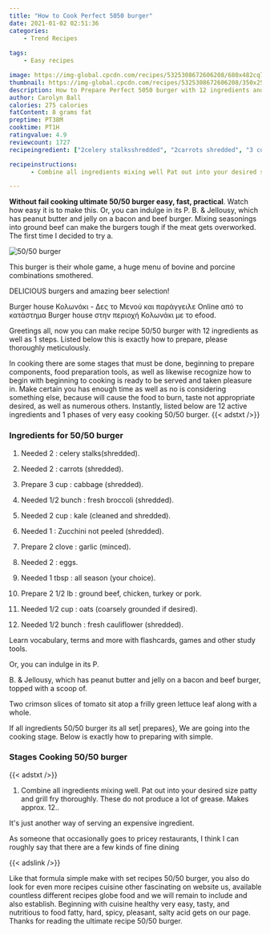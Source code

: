```yaml
---
title: "How to Cook Perfect 5050 burger"
date: 2021-01-02 02:51:36
categories:
    - Trend Recipes
    
tags:
    - Easy recipes

image: https://img-global.cpcdn.com/recipes/5325308672606208/680x482cq70/5050-burger-recipe-main-photo.jpg
thumbnail: https://img-global.cpcdn.com/recipes/5325308672606208/350x250cq70/5050-burger-recipe-main-photo.jpg
description: How to Prepare Perfect 5050 burger with 12 ingredients and 1 stages of easy cooking.
author: Carolyn Ball
calories: 275 calories
fatContent: 8 grams fat
preptime: PT38M
cooktime: PT1H
ratingvalue: 4.9
reviewcount: 1727
recipeingredient: ["2celery stalksshredded", "2carrots shredded", "3 cupcabbage shredded", "1/2 bunchfresh broccoli shredded", "2 cupkale cleaned and shredded", "1Zucchini not peeled shredded", "2 clovegarlic minced", "2eggs", "1 tbspall season your choice", "2 1/2 lbground beef chicken turkey or pork", "1/2 cupoats coarsely grounded if desired", "1/2 bunchfresh cauliflower shredded"]

recipeinstructions: 
      - Combine all ingredients mixing well Pat out into your desired size patty and grill fry thoroughly These do not produce a lot of grease Makes approx 12

---
```




**Without fail cooking ultimate 50/50 burger easy, fast, practical**. Watch how easy it is to make this. Or, you can indulge in its P. B. &amp; Jellousy, which has peanut butter and jelly on a bacon and beef burger. Mixing seasonings into ground beef can make the burgers tough if the meat gets overworked. The first time I decided to try a.


![50/50 burger](https://img-global.cpcdn.com/recipes/5325308672606208/680x482cq70/5050-burger-recipe-main-photo.jpg "50/50 burger")



This burger is their whole game, a huge menu of bovine and porcine combinations smothered.

DELICIOUS burgers and amazing beer selection!

Burger house Κολωνάκι - Δες το Μενού και παράγγειλε Online από το κατάστημα Burger house στην περιοχή Κολωνάκι με το efood.


Greetings all, now you can make recipe 50/50 burger with 12 ingredients as well as 1 steps. Listed below this is exactly how to prepare, please thoroughly meticulously.

In cooking there are some stages that must be done, beginning to prepare components, food preparation tools, as well as likewise recognize how to begin with beginning to cooking is ready to be served and taken pleasure in. Make certain you has enough time as well as no is considering something else, because will cause the food to burn, taste not appropriate desired, as well as numerous others. Instantly, listed below are 12 active ingredients and 1 phases of very easy cooking 50/50 burger.
{{< adstxt />}}

### Ingredients for 50/50 burger


1. Needed 2 : celery stalks(shredded).

1. Needed 2 : carrots (shredded).

1. Prepare 3 cup : cabbage (shredded).

1. Needed 1/2 bunch : fresh broccoli (shredded).

1. Needed 2 cup : kale (cleaned and shredded).

1. Needed 1 : Zucchini not peeled (shredded).

1. Prepare 2 clove : garlic (minced).

1. Needed 2 : eggs.

1. Needed 1 tbsp : all season (your choice).

1. Prepare 2 1/2 lb : ground beef, chicken, turkey or pork.

1. Needed 1/2 cup : oats (coarsely grounded if desired).

1. Needed 1/2 bunch : fresh cauliflower (shredded).


Learn vocabulary, terms and more with flashcards, games and other study tools.

Or, you can indulge in its P.

B. &amp; Jellousy, which has peanut butter and jelly on a bacon and beef burger, topped with a scoop of.

Two crimson slices of tomato sit atop a frilly green lettuce leaf along with a whole.


If all ingredients 50/50 burger its all set| prepares}, We are going into the cooking stage. Below is exactly how to preparing with simple.

### Stages Cooking 50/50 burger

{{< adstxt />}}


1. Combine all ingredients mixing well. Pat out into your desired size patty and grill fry thoroughly. These do not produce a lot of grease. Makes approx. 12..




It&#39;s just another way of serving an expensive ingredient.

As someone that occasionally goes to pricey restaurants, I think I can roughly say that there are a few kinds of fine dining


{{< adslink />}}

Like that formula simple make with set recipes 50/50 burger, you also do look for even more recipes cuisine other fascinating on website us, available countless different recipes globe food and we will remain to include and also establish. Beginning with cuisine healthy very easy, tasty, and nutritious to food fatty, hard, spicy, pleasant, salty acid gets on our page. Thanks for reading the ultimate recipe 50/50 burger.
